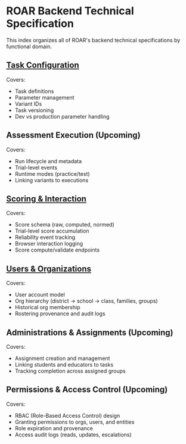 # ROAR Backend Technical Specification

This index organizes all of ROAR's backend technical specifications by functional domain.

## [Task Configuration](task-configuration.md)

Covers:

- Task definitions
- Parameter management
- Variant IDs
- Task versioning
- Dev vs production parameter handling

## Assessment Execution (Upcoming)

Covers:

- Run lifecycle and metadata
- Trial-level events
- Runtime modes (practice/test)
- Linking variants to executions

## [Scoring & Interaction](scoring-interaction.md)

Covers:

- Score schema (raw, computed, normed)
- Trial-level score accumulation
- Reliability event tracking
- Browser interaction logging
- Score compute/validate endpoints

## [Users & Organizations](users-orgs.md)

Covers:

- User account model
- Org hierarchy (district → school → class, families, groups)
- Historical org membership
- Rostering provenance and audit logs

## Administrations & Assignments (Upcoming)

Covers:

- Assignment creation and management
- Linking students and educators to tasks
- Tracking completion across assigned groups

## Permissions & Access Control (Upcoming)

Covers:

- RBAC (Role-Based Access Control) design
- Granting permissions to orgs, users, and entities
- Role expiration and provenance
- Access audit logs (reads, updates, escalations)
